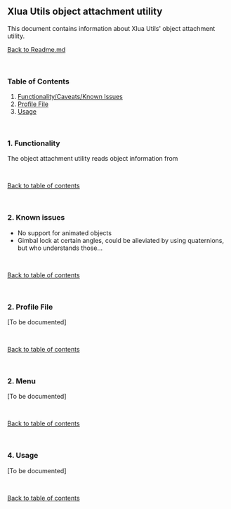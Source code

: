 ## Xlua Utils object attachment utility

This document contains information about Xlua Utils' object attachment utility.

[Back to Readme.md](../README.md) 

&nbsp;

<a name="toc"></a>
### Table of Contents
1. [Functionality/Caveats/Known Issues](#1)  
2. [Profile File](#2)   
3. [Usage](#3)   

&nbsp; 

<a name="1"></a>
### 1. Functionality

The object attachment utility reads object information from

&nbsp;

[Back to table of contents](#toc)

&nbsp;

<a name="1"></a>
### 2. Known issues



- No support for animated objects
- Gimbal lock at certain angles, could be alleviated by using quaternions, but who understands those...

&nbsp;

[Back to table of contents](#toc)

&nbsp;

<a name="1"></a>
### 2. Profile File

[To be documented]

&nbsp;

[Back to table of contents](#toc)

&nbsp;

<a name="1"></a>
### 2. Menu

[To be documented]

&nbsp;

[Back to table of contents](#toc)

&nbsp;

<a name="1"></a>
### 4. Usage

[To be documented]

&nbsp;

[Back to table of contents](#toc)

&nbsp; 
